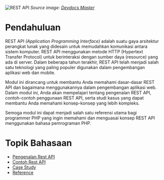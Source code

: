 ![REST API](https://devdocsmaster.com/wp-content/uploads/2024/09/feature-1.jpeg)
_Source image: [Devdocs Master](https://devdocsmaster.com/)_

# Pendahuluan

REST API _(Application Programming Interface)_ adalah suatu gaya arsitektur perangkat lunak yang didesain untuk memudahkan komunikasi antara sistem komputer. REST API menggunakan metode HTTP (Hypertext Transfer Protocol) untuk berinteraksi dengan sumber daya (resource) yang ada di server. Dalam beberapa tahun terakhir, REST API telah menjadi salah satu teknologi yang paling populer digunakan dalam pengembangan aplikasi web dan mobile.

Modul ini dirancang untuk membantu Anda memahami dasar-dasar REST API dan bagaimana menggunakannya dalam pengembangan aplikasi web. Dalam modul ini, Anda akan mempelajari tentang pengenalan REST API, contoh-contoh penggunaan REST API, serta studi kasus yang dapat membantu Anda memahami konsep-konsep yang lebih kompleks.

Semoga modul ini dapat menjadi salah satu referensi utama bagi programmer PHP yang ingin memahami dan menguasai konsep REST API menggunakan bahasa pemrograman PHP.

# Topik Bahasaan

- [Pengenalan Rest API](https://github.com/Pemrograman-Berbasis-Web/modul-pbw.github.io/blob/main/06-Rest%20API/01-Pengenalan%20Rest%20API.md)
- [Contoh Rest API](https://github.com/Pemrograman-Berbasis-Web/modul-pbw.github.io/blob/main/06-Rest%20API/02-Contoh%20REST%20API.md)
- [Case Study]([#case-study](https://github.com/Pemrograman-Berbasis-Web/modul-pbw.github.io/blob/main/06-Rest%20API/03-Case%20Study%20Rest%20API.md))
- [Reference]([#referensi](https://github.com/Pemrograman-Berbasis-Web/modul-pbw.github.io/blob/main/06-Rest%20API/04-Referensi.md))
